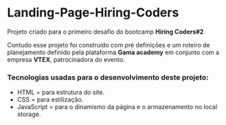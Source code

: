 # Landing-Page-Hiring-Coders
Projeto criado para o primeiro desafio do bootcamp **Hiring Coders#2**

Contudo esse projeto foi construído com pré definições e um roteiro de planejamento definido pela plataforma **Gama academy** em conjunto com a empresa **VTEX**, patrocinadora do evento.

### Tecnologias usadas para o desenvolvimento deste projeto: ###

* HTML = para estrutura do site.
* CSS = para estilização.
* JavaScript = para o dinamismo da página e o armazenamento no local storage.

